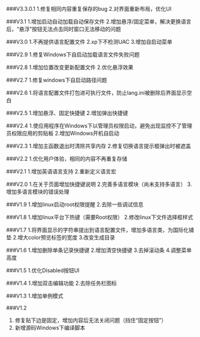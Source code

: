 ###V3.3.0.1
1.修复相同内容重复保存的bug
2.对界面重新布局，优化UI

###V3.1
1.增加启动自动加载自动保存文件
2.增加悬浮/固定菜单，解决更换语言后，“悬浮”按钮无法点击同时窗口无法移动的问题

###V3.0
1.不再提供语言配置文件
2.xp下不检测UAC
3.增加自启动菜单

###V2.9
1.修复Windows下自启动加载语言文件失败问题

###V2.8
1.增加位置改变更新配置文件
2.优化悬浮效果

###V2.7
1.修复windows下自启动路径问题

###V2.6
1.将语言配置文件打包进可执行文件，防止lang.ini被删除后界面显示空白

###V2.5
1.增加悬浮、固定快捷键
2.增加弹出快捷键

###V2.4
1.使应用程序在Windows下以管理员权限启动，避免出现监控不了管理员权限应用的剪贴板
2.增加Windows开机自启动


###V2.3
1.增加主函数退出时清除共享内存
2.修复切换语言提示框弹出时被遮盖


###V2.2
1.优化用户体验，相同的内容不再重复存储

###V2.1
1.增加英语语言支持
2.重新定义语言宏

###V2.0
1.在关于页面增加快捷键说明
2.完善多语言模块（尚未支持多语言）
3.增加多语言模块的错误处理

###V1.9
1.增加linux启动root权限提醒
2.去除一些调试信息

###V1.8
1.增加linux平台下热键（需要Root权限）
2.修改linux下文件选择框样式

###V1.7
1.将界面显示的字符串提出到语言配置文件，增加多语言类，为国际化铺垫
2.增大color预览标签的宽度
3.改变生成目录


###V1.6
1.增加删除单条记录快捷键
2.增加清空快捷键
3.去掉滚动条
4.调整菜单高度

###V1.5
1.优化Disabled按钮UI

###V1.4
1.增加双击编辑功能
2.去除任务栏图标

###V1.3
1.增加单例模式

###V1.2
1. 修复贴下边是固定，增加内容后无法关闭问题（挡住“固定按钮”）
2. 新增源码Windows下编译脚本
